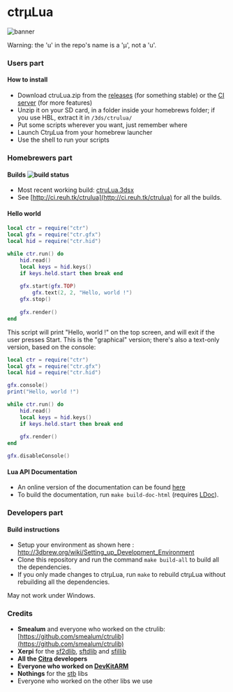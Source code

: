 # ctrµLua
![banner](https://www.dropbox.com/s/cqmtoohyx6t7q7c/banner.png?raw=1)

Warning: the 'u' in the repo's name is a 'µ', not a 'u'.

### Users part

#### How to install

* Download ctruLua.zip from the [releases](https://github.com/ctruLua/ctruLua/releases) (for something stable) or the [CI server](http://ci.reuh.tk/ctrulua) (for more features)
* Unzip it on your SD card, in a folder inside your homebrews folder; if you use HBL, extract it in `/3ds/ctrulua/`
* Put some scripts wherever you want, just remember where
* Launch CtrµLua from your homebrew launcher
* Use the shell to run your scripts

### Homebrewers part

#### Builds ![build status](http://ci.reuh.tk/ctrulua.png)

* Most recent working build: [ctruLua.3dsx](http://ci.reuh.tk/ctrulua/builds/latest/artifacts/ctruLua.3dsx)
* See [http://ci.reuh.tk/ctrulua](http://ci.reuh.tk/ctrulua) for all the builds.

#### Hello world

```Lua
local ctr = require("ctr")
local gfx = require("ctr.gfx")
local hid = require("ctr.hid")

while ctr.run() do
	hid.read()
	local keys = hid.keys()
	if keys.held.start then break end
	
	gfx.start(gfx.TOP)
		gfx.text(2, 2, "Hello, world !")
	gfx.stop()
	
	gfx.render()
end
```
This script will print "Hello, world !" on the top screen, and will exit if the user presses Start.
This is the "graphical" version; there's also a text-only version, based on the console:
```Lua
local ctr = require("ctr")
local gfx = require("ctr.gfx")
local hid = require("ctr.hid")

gfx.console()
print("Hello, world !")

while ctr.run() do
	hid.read()
	local keys = hid.keys()
	if keys.held.start then break end
	
	gfx.render()
end

gfx.disableConsole()
```

#### Lua API Documentation

* An online version of the documentation can be found [here](http://reuh.tk/ctrulua)
* To build the documentation, run `make build-doc-html` (requires [LDoc](https://github.com/stevedonovan/LDoc)).

### Developers part

#### Build instructions

* Setup your environment as shown here : http://3dbrew.org/wiki/Setting_up_Development_Environment
* Clone this repository and run the command `make build-all` to build all the dependencies.
* If you only made changes to ctrµLua, run `make` to rebuild ctrµLua without rebuilding all the dependencies.

May not work under Windows.

### Credits

* __Smealum__ and everyone who worked on the ctrulib: [https://github.com/smealum/ctrulib](https://github.com/smealum/ctrulib)
* __Xerpi__ for the [sf2dlib](https://github.com/xerpi/sf2dlib), [sftdlib](https://github.com/xerpi/sftdlib) and [sfillib](https://github.com/xerpi/sfillib)
* __All the [Citra](https://citra-emu.org/) developers__
* __Everyone who worked on [DevKitARM](http://devkitpro.org/)__
* __Nothings__ for the [stb](https://github.com/nothings/stb) libs
* Everyone who worked on the other libs we use
 
